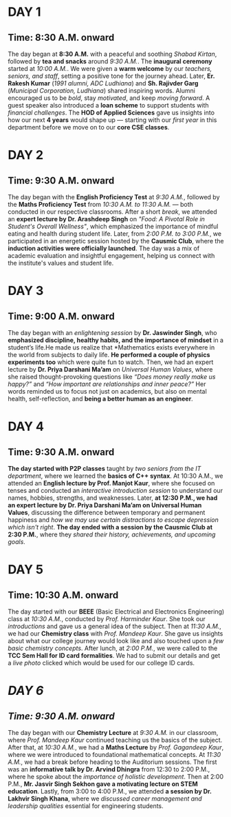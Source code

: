 # DAY 1  
## Time: 8:30 A.M. onward

The day began at **8:30 A.M.** with a peaceful and soothing *Shabad Kirtan*, followed by **tea and snacks** around *9:30 A.M.*. The **inaugural ceremony** started at *10:00 A.M.*. We were given a **warm welcome** by our *teachers, seniors, and staff*, setting a positive tone for the journey ahead. Later, **Er. Rakesh Kumar** (*1991 alumni, ADC Ludhiana*) and **Sh. Rajivder Garg** (*Municipal Corporation, Ludhiana*) shared inspiring words. Alumni encouraged us to be *bold*, stay *motivated*, and keep *moving forward*. A guest speaker also introduced a **loan scheme** to support students with *financial challenges*. The **HOD of Applied Sciences** gave us insights into how our next **4 years** would shape up — starting with our *first year* in this department before we move on to our **core CSE classes**.


# DAY 2  
## Time: 9:30 A.M. onward

The day began with the **English Proficiency Test** at *9:30 A.M.*, followed by the **Maths Proficiency Test** from *10:30 A.M. to 11:30 A.M.* — both conducted in our respective classrooms. After a short *break*, we attended an **expert lecture by Dr. Arashdeep Singh** on *"Food: A Pivotal Role in Student's Overall Wellness"*, which emphasized the importance of mindful eating and health during student life. Later, from *2:00 P.M. to 3:00 P.M.*, we participated in an energetic session hosted by the **Causmic Club**, where the **induction activities were officially launched**. The day was a mix of academic evaluation and insightful engagement, helping us connect with the institute's values and student life.


# DAY 3 
## Time: 9:00 A.M. onward

The day began with an *enlightening session* by **Dr. Jaswinder Singh**, who **emphasized discipline, healthy habits, and the importance of mindset** in a student’s life.He made us realize that *Mathematics exists everywhere in the world from subjects to daily life. **He performed a couple of physics experiments too** which were quite fun to watch. Then, we had an expert lecture by **Dr. Priya Darshani Ma’am** on *Universal Human Values*, where she raised thought-provoking questions like *“Does money really make us happy?”* and *“How important are relationships and inner peace?”* Her words reminded us to focus not just on academics, but also on mental health, self-reflection, and **being a better human as an engineer**.


# DAY 4

## Time: 9:30 A.M. onward

**The day started with P2P classes** taught by *two seniors from the IT department*, where we learned the **basics of C++ syntax**. At 10:30 A.M., we attended an **English lecture by Prof. Manjot Kaur**, where she focused on tenses and conducted an *interactive introduction session* to understand our names, hobbies, strengths, and weaknesses. Later, **at 12:30 P.M., we had an expert lecture by Dr. Priya Darshani Ma’am on Universal Human Values**, discussing the difference between temporary and permanent happiness and *how we may use  certain distractions to escape depression which isn't right*. **The day ended with a session by the Causmic Club at 2:30 P.M.**, where they *shared their history, achievements, and upcoming goals*.


# DAY 5

## Time: 10:30 A.M. onward

The day started with our **BEEE** (Basic Electrical and Electronics Engineering) class at *10:30 A.M.*, conducted by *Prof. Harminder Kaur*. She took our *introductions* and gave us a general idea of the subject. Then at *11:30 A.M.*, we had our **Chemistry class** with *Prof. Mandeep Kaur*. She gave us insights about what our college journey would look like and also touched upon a *few basic chemistry concepts*. After lunch, at *2:00 P.M.*, we were called to the **TCC Sem Hall for ID card formalities**. We had to submit our details and get a *live photo* clicked which would be used for our college ID cards.


# *DAY 6*

## *Time: 9:30 A.M. onward*

The day began with our **Chemistry Lecture** at *9:30 A.M.* in our classroom, where *Prof. Mandeep Kaur* continued teaching us the basics of the subject. After that, at *10:30 A.M.*, we had a **Maths Lecture** by *Prof. Gagandeep Kaur*, where we were introduced to foundational mathematical concepts. At *11:30 A.M.*, we had a break before heading to the Auditorium sessions. The first was an **informative talk by Dr. Arvind Dhingra** from 12:30 to 2:00 P.M., where he spoke about the *importance of holistic development*. Then at 2:00 P.M., **Mr. Jasvir Singh Sekhon gave a motivating lecture on STEM education**. Lastly, from 3:00 to 4:00 P.M., we attended **a session by Dr. Lakhvir Singh Khana**, where we *discussed career management and leadership qualities* essential for engineering students.